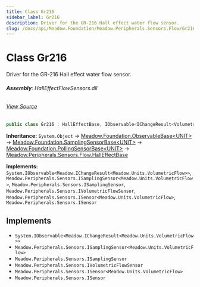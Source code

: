```yaml
---
title: Class Gr216
sidebar_label: Gr216
description: Driver for the GR-216 Hall effect water flow sensor.
slug: /docs/api/Meadow.Foundation/Meadow.Peripherals.Sensors.Flow/Gr216
---
```

# Class Gr216
Driver for the GR-216 Hall effect water flow sensor.

###### **Assembly**: HallEffectFlowSensors.dll
###### [View Source](https://github.com/WildernessLabs/Meadow.Foundation.git/blob/develop/Source/Meadow.Foundation.Peripherals/Sensors.Flow.HallEffect/Driver/Drivers/Gr216.cs#L12)
```csharp title="Declaration"
public class Gr216 : HallEffectBase, IObservable<IChangeResult<VolumetricFlow>>, ISamplingSensor<VolumetricFlow>, ISamplingSensor, IVolumetricFlowSensor, ISensor<VolumetricFlow>, ISensor
```
**Inheritance:** `System.Object` -> [Meadow.Foundation.ObservableBase&lt;UNIT&gt;](../Meadow.Foundation/ObservableBase`UNIT`) -> [Meadow.Foundation.SamplingSensorBase&lt;UNIT&gt;](../Meadow.Foundation/SamplingSensorBase`UNIT`) -> [Meadow.Foundation.PollingSensorBase&lt;UNIT&gt;](../Meadow.Foundation/PollingSensorBase`UNIT`) -> [Meadow.Peripherals.Sensors.Flow.HallEffectBase](../Meadow.Peripherals.Sensors.Flow/HallEffectBase)

**Implements:**  
`System.IObservable<Meadow.IChangeResult<Meadow.Units.VolumetricFlow>>`, `Meadow.Peripherals.Sensors.ISamplingSensor<Meadow.Units.VolumetricFlow>`, `Meadow.Peripherals.Sensors.ISamplingSensor`, `Meadow.Peripherals.Sensors.IVolumetricFlowSensor`, `Meadow.Peripherals.Sensors.ISensor<Meadow.Units.VolumetricFlow>`, `Meadow.Peripherals.Sensors.ISensor`


## Implements

* `System.IObservable<Meadow.IChangeResult<Meadow.Units.VolumetricFlow>>`
* `Meadow.Peripherals.Sensors.ISamplingSensor<Meadow.Units.VolumetricFlow>`
* `Meadow.Peripherals.Sensors.ISamplingSensor`
* `Meadow.Peripherals.Sensors.IVolumetricFlowSensor`
* `Meadow.Peripherals.Sensors.ISensor<Meadow.Units.VolumetricFlow>`
* `Meadow.Peripherals.Sensors.ISensor`
